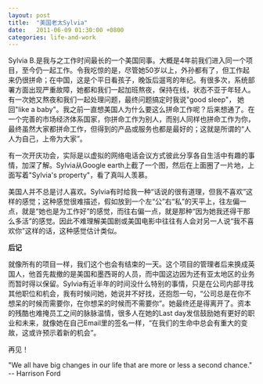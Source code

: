 ```yaml
---
layout: post
title:  "美国老太Sylvia"
date:   2011-06-09 01:30:00 +0800
categories: life-and-work
---
```


Sylvia B.是我与之工作时间最长的一个美国同事。大概是4年前我们进入同一个项目，至今仍一起工作。令我吃惊的是，尽管她50岁以上，外孙都有了，但工作起来仍很拼命；在中国，这是个平日看孩子，晚饭后遛弯的年纪。有很多次，系统部署方面出现严重故障，她都和我们一起加班熬夜，保持在线，状态不亚于年轻人。有一次她又熬夜和我们一起处理问题，最终问题搞定时我说"good sleep"， 她回"like a baby"。我之前一直想美国人为什么要这么拼命工作呢？后来想通了。在一个完善的市场经济体系国家，你拼命工作为别人，而别人同样也拼命工作为你，最终虽然大家都拼命工作，但得到的产品或服务也都是最好的；这就是所谓的“人人为自己，上帝为大家”。

有一次开庆功会，实际是以虚拟的网络电话会议方式彼此分享各自生活中有趣的事情，加深了解。Sylvia从Google earth上截了一个图，然后在上面圈了一片地，上面写着"Sylvia's property"，看了真叫人羡慕。

美国人并不总是讨人喜欢。Sylvia有时给我一种“话说的很有道理，但我不喜欢”这样的感觉；这种感觉很难描述，假如放到一个左“公”右“私”的天平上，往左偏一点，就是“她也是为工作好”的感觉，而往右偏一点，就是那种“因为她我还得干那么多活”的感觉。因此不难理解美国剧或美国电影中往往有人会对另一人说“我不喜欢你”这样的话，这种感觉估计类似。

**后记**

就像所有的项目一样，我们这个也会有结束的一天。这个项目的管理者后来换成英国人，他首先裁撤的是美国和墨西哥的人员，而中国这边因为还有亚太地区的业务而暂时得以保留。Sylvia有近半年的时间没什么特别的事情，只是在公司内部寻找其他职位和机会，我有时候问她，她说并不好找，还抱怨一句，“公司总是在你不想呆的时候而需要你，在你想呆的时候而不需要你”。她最终还是得离开了。资本的残酷也难掩员工之间的脉脉温情，很多人在她的Last day发信鼓励她有更好的职业和未来，就像她在自己Email里的签名一样，“在我们的生命中总会有重大的变故，这或许预示着新的机会”。

再见！

"We all have big changes in our life that are more or less a second chance."  -- Harrison Ford
